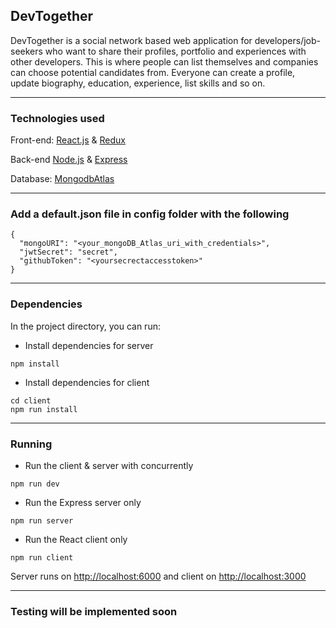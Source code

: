 ## DevTogether

DevTogether is a social network based web application for developers/job-seekers who want to share their profiles, portfolio and experiences with other developers. This is where people can list themselves and companies can choose potential candidates from. Everyone can create a profile, update biography, education, experience, list skills and so on.

___

### Technologies used
Front-end:  [React.js](https://github.com/facebook/create-react-app) & [Redux](https://redux.js.org/introduction/getting-started/)

Back-end [Node.js](https://nodejs.org/en/) & [Express](http://expressjs.com/) 

Database: [MongodbAtlas](https://mongodb.com/) 
___
### Add a default.json file in config folder with the following
```
{
  "mongoURI": "<your_mongoDB_Atlas_uri_with_credentials>",
  "jwtSecret": "secret",
  "githubToken": "<yoursecrectaccesstoken>"
}
```
___
### Dependencies

In the project directory, you can run:

* Install dependencies for server
```
npm install
```
* Install dependencies for client
```
cd client
npm run install
```
___
### Running

* Run the client & server with concurrently
```
npm run dev
```
* Run the Express server only
```
npm run server
```
* Run the React client only
```
npm run client
```

Server runs on [http://localhost:6000](http://localhost:6000) and client on [http://localhost:3000](http://localhost:3000)

___
### Testing will be implemented soon
